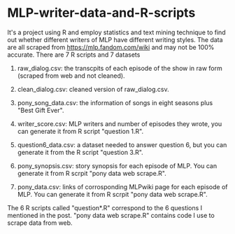 # MLP-writer-data-and-R-scripts
It's a project using R and employ statistics and text mining technique to find out whether different writers of MLP have different writing styles.
The data are all scraped from https://mlp.fandom.com/wiki and may not be 100% accurate. There are 7 R scripts and 7 datasets

1. raw_dialog.csv: the transcpits of each episode of the show in raw form (scraped from web and not cleaned).

2. clean_dialog.csv: cleaned version of raw_dialog.csv.

3. pony_song_data.csv: the information of songs in eight seasons plus "Best Gift Ever".

4. writer_score.csv: MLP writers and number of episodes they wrote, you can generate it from R script "question 1.R".

5. question6_data.csv: a dataset needed to answer question 6, but you can generate it from the R script "question 3.R".

6. pony_synopsis.csv: story synopsis for each episode of MLP. You can generate it from R scrpit "pony data web scrape.R".

7. pony_data.csv: links of corrosponding MLPwiki page for each episode of MLP. You can generate it from R scrpit "pony data web scrape.R".

The 6 R scripts called "question*.R" correspond to the 6 questions I mentioned in the post. "pony data web scrape.R" contains code I use to scrape data from web. 
